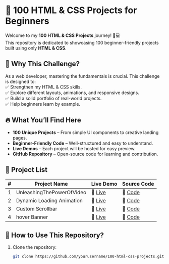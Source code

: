 # 🚀 100 HTML & CSS Projects for Beginners

Welcome to my **100 HTML & CSS Projects** journey! 🎨💻  
This repository is dedicated to showcasing 100 beginner-friendly projects built using only **HTML & CSS**.  

## 📌 Why This Challenge?
As a web developer, mastering the fundamentals is crucial. This challenge is designed to:  
✅ Strengthen my HTML & CSS skills.  
✅ Explore different layouts, animations, and responsive designs.  
✅ Build a solid portfolio of real-world projects.  
✅ Help beginners learn by example.  

## 🔥 What You’ll Find Here
- **100 Unique Projects** – From simple UI components to creative landing pages.  
- **Beginner-Friendly Code** – Well-structured and easy to understand.  
- **Live Demos** – Each project will be hosted for easy preview.  
- **GitHub Repository** – Open-source code for learning and contribution.  

## 📁 Project List
| #  | Project Name  | Live Demo | Source Code |
|----|-------------|-----------|-------------|
| 1  | UnleashingThePowerOfVideo | 🔗 [Live](https://dayoneproject0ne.netlify.app/) | 📜 [Code](https://github.com/Ashikur-ai/100Days100Projects/tree/main/%231UnleashingThePowerOfVideo) |
| 2  | Dynamic Loading Animation | 🔗 [Live](https://loading-animation-day02.netlify.app/) | 📜 [Code](https://github.com/Ashikur-ai/100Days100Projects/tree/main/%232DynamicLoadingAnimation) |
| 3  | Custom Scrollbar |🔗 [Live](https://customscrollbarday3.netlify.app/) |📜 [Code](https://github.com/Ashikur-ai/100Days100Projects/tree/main/%233CustomScrollbars)
| 4| hover Banner         |🔗 [Live](https://hoverbannerday4.netlify.app/)       | 📜 [Code](https://github.com/Ashikur-ai/100Days100Projects/tree/main/%234CreativeImageHoverEffect)         |

## 🚀 How to Use This Repository?
1. Clone the repository:  
   ```sh
   git clone https://github.com/yourusername/100-html-css-projects.git
